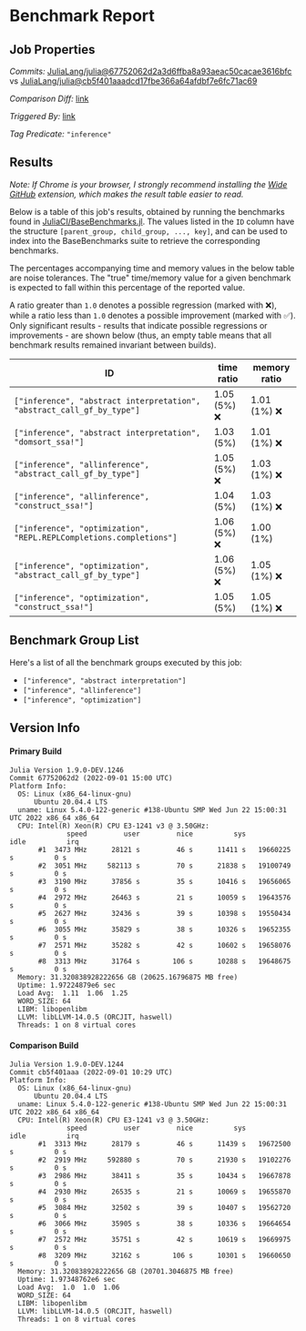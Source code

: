 # Benchmark Report

## Job Properties

*Commits:* [JuliaLang/julia@67752062d2a3d6ffba8a93aeac50cacae3616bfc](https://github.com/JuliaLang/julia/commit/67752062d2a3d6ffba8a93aeac50cacae3616bfc) vs [JuliaLang/julia@cb5f401aaadcd17fbe366a64afdbf7e6fc71ac69](https://github.com/JuliaLang/julia/commit/cb5f401aaadcd17fbe366a64afdbf7e6fc71ac69)

*Comparison Diff:* [link](https://github.com/JuliaLang/julia/compare/cb5f401aaadcd17fbe366a64afdbf7e6fc71ac69..67752062d2a3d6ffba8a93aeac50cacae3616bfc)

*Triggered By:* [link](https://github.com/JuliaLang/julia/pull/46526#issuecomment-1234444787)

*Tag Predicate:* `"inference"`

## Results

*Note: If Chrome is your browser, I strongly recommend installing the [Wide GitHub](https://chrome.google.com/webstore/detail/wide-github/kaalofacklcidaampbokdplbklpeldpj?hl=en)
extension, which makes the result table easier to read.*

Below is a table of this job's results, obtained by running the benchmarks found in
[JuliaCI/BaseBenchmarks.jl](https://github.com/JuliaCI/BaseBenchmarks.jl). The values
listed in the `ID` column have the structure `[parent_group, child_group, ..., key]`,
and can be used to index into the BaseBenchmarks suite to retrieve the corresponding
benchmarks.

The percentages accompanying time and memory values in the below table are noise tolerances. The "true"
time/memory value for a given benchmark is expected to fall within this percentage of the reported value.

A ratio greater than `1.0` denotes a possible regression (marked with :x:), while a ratio less
than `1.0` denotes a possible improvement (marked with :white_check_mark:). Only significant results - results
that indicate possible regressions or improvements - are shown below (thus, an empty table means that all
benchmark results remained invariant between builds).

| ID | time ratio | memory ratio |
|----|------------|--------------|
| `["inference", "abstract interpretation", "abstract_call_gf_by_type"]` | 1.05 (5%) :x: | 1.01 (1%) :x: |
| `["inference", "abstract interpretation", "domsort_ssa!"]` | 1.03 (5%)  | 1.01 (1%) :x: |
| `["inference", "allinference", "abstract_call_gf_by_type"]` | 1.05 (5%) :x: | 1.03 (1%) :x: |
| `["inference", "allinference", "construct_ssa!"]` | 1.04 (5%)  | 1.03 (1%) :x: |
| `["inference", "optimization", "REPL.REPLCompletions.completions"]` | 1.06 (5%) :x: | 1.00 (1%)  |
| `["inference", "optimization", "abstract_call_gf_by_type"]` | 1.06 (5%) :x: | 1.05 (1%) :x: |
| `["inference", "optimization", "construct_ssa!"]` | 1.05 (5%)  | 1.05 (1%) :x: |

## Benchmark Group List

Here's a list of all the benchmark groups executed by this job:

- `["inference", "abstract interpretation"]`
- `["inference", "allinference"]`
- `["inference", "optimization"]`

## Version Info

#### Primary Build

```
Julia Version 1.9.0-DEV.1246
Commit 67752062d2 (2022-09-01 15:00 UTC)
Platform Info:
  OS: Linux (x86_64-linux-gnu)
      Ubuntu 20.04.4 LTS
  uname: Linux 5.4.0-122-generic #138-Ubuntu SMP Wed Jun 22 15:00:31 UTC 2022 x86_64 x86_64
  CPU: Intel(R) Xeon(R) CPU E3-1241 v3 @ 3.50GHz: 
              speed         user         nice          sys         idle          irq
       #1  3473 MHz      28121 s         46 s      11411 s   19660225 s          0 s
       #2  3051 MHz     582113 s         70 s      21838 s   19100749 s          0 s
       #3  3190 MHz      37856 s         35 s      10416 s   19656065 s          0 s
       #4  2972 MHz      26463 s         21 s      10059 s   19643576 s          0 s
       #5  2627 MHz      32436 s         39 s      10398 s   19550434 s          0 s
       #6  3055 MHz      35829 s         38 s      10326 s   19652355 s          0 s
       #7  2571 MHz      35282 s         42 s      10602 s   19658076 s          0 s
       #8  3313 MHz      31764 s        106 s      10288 s   19648675 s          0 s
  Memory: 31.320838928222656 GB (20625.16796875 MB free)
  Uptime: 1.97224879e6 sec
  Load Avg:  1.11  1.06  1.25
  WORD_SIZE: 64
  LIBM: libopenlibm
  LLVM: libLLVM-14.0.5 (ORCJIT, haswell)
  Threads: 1 on 8 virtual cores

```

#### Comparison Build

```
Julia Version 1.9.0-DEV.1244
Commit cb5f401aaa (2022-09-01 10:29 UTC)
Platform Info:
  OS: Linux (x86_64-linux-gnu)
      Ubuntu 20.04.4 LTS
  uname: Linux 5.4.0-122-generic #138-Ubuntu SMP Wed Jun 22 15:00:31 UTC 2022 x86_64 x86_64
  CPU: Intel(R) Xeon(R) CPU E3-1241 v3 @ 3.50GHz: 
              speed         user         nice          sys         idle          irq
       #1  3313 MHz      28179 s         46 s      11439 s   19672500 s          0 s
       #2  2919 MHz     592880 s         70 s      21930 s   19102276 s          0 s
       #3  2986 MHz      38411 s         35 s      10434 s   19667878 s          0 s
       #4  2930 MHz      26535 s         21 s      10069 s   19655870 s          0 s
       #5  3084 MHz      32502 s         39 s      10407 s   19562720 s          0 s
       #6  3066 MHz      35905 s         38 s      10336 s   19664654 s          0 s
       #7  2572 MHz      35751 s         42 s      10619 s   19669975 s          0 s
       #8  3209 MHz      32162 s        106 s      10301 s   19660650 s          0 s
  Memory: 31.320838928222656 GB (20701.3046875 MB free)
  Uptime: 1.97348762e6 sec
  Load Avg:  1.0  1.0  1.06
  WORD_SIZE: 64
  LIBM: libopenlibm
  LLVM: libLLVM-14.0.5 (ORCJIT, haswell)
  Threads: 1 on 8 virtual cores

```
